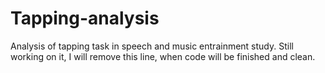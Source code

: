 # Tapping-analysis
Analysis of tapping task in speech and music entrainment study.
Still working on it, I will remove this line, when code will be finished and clean.
